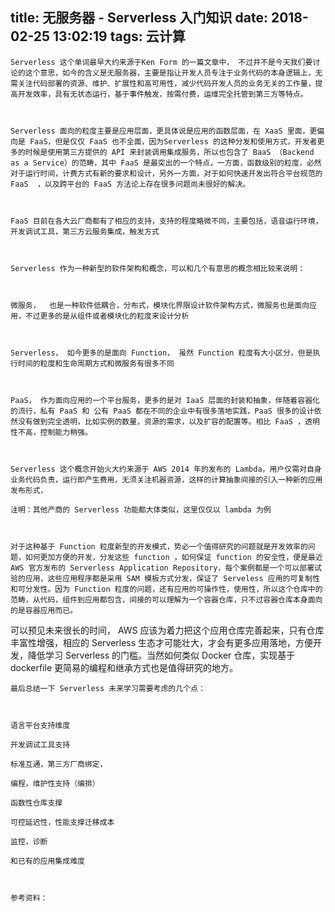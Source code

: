 title: 无服务器 - Serverless 入门知识
date: 2018-02-25 13:02:19
tags: 云计算
---


	Serverless 这个单词最早大约来源于Ken Form 的一篇文章中， 不过并不是今天我们要讨论的这个意思，如今的含义是无服务器，主要是指让开发人员专注于业务代码的本身逻辑上，无需关注代码部署的资源、维护、扩展性和高可用性，减少代码开发人员的业务无关的工作量，提高开发效率，具有无状态运行，基于事件触发，按需付费，运维完全托管到第三方等特点。

	

	Serverless 面向的粒度主要是应用层面，更具体说是应用的函数层面，在 XaaS 里面，更偏向是 FaaS，但是仅仅 FaaS 也不全面，因为Serverless 的这种分发和使用方式，开发者更多的时候是使用第三方提供的 API 来封装调用集成服务，所以也包含了 BaaS （Backend as a Service）的范畴，其中 FaaS 是最突出的一个特点，一方面，函数级别的粒度，必然对于运行时间，计费方式有新的要求和设计，另外一方面，对于如何快速开发出符合平台规范的 FaaS  ，以及跨平台的 FaaS 方法论上存在很多问题尚未很好的解决。

	

	FaaS 目前在各大云厂商都有了相应的支持，支持的程度略微不同，主要包括，语音运行环境，开发调试工具，第三方云服务集成，触发方式

	

	Serverless 作为一种新型的软件架构和概念，可以和几个有意思的概念相比较来说明：

	

	微服务，  也是一种软件低耦合，分布式，模块化界限设计软件架构方式，微服务也是面向应用，不过更多的是从组件或者模块化的粒度来设计分析

	

	Serverless， 如今更多的是面向 Function， 虽然 Function 粒度有大小区分，但是执行时间的粒度和生命周期方式和微服务有很多不同

	

	PaaS， 作为面向应用的一个平台服务，更多的是对 IaaS 层面的封装和抽象，伴随着容器化的流行，私有 PaaS 和 公有 PaaS 都在不同的企业中有很多落地实践，PaaS 很多的设计依然没有做到完全透明，比如实例的数量，资源的需求，以及扩容的配置等。相比 FaaS ，透明性不高，控制能力稍强。

	

	Serverless 这个概念开始火大约来源于 AWS 2014 年的发布的 Lambda，用户仅需对自身业务代码负责，运行即产生费用，无须关注机器资源，这样的计算抽象间接的引入一种新的应用发布形式，

	注明：其他产商的 Serverless 功能都大体类似，这里仅仅以 lambda 为例

	

	对于这种基于 Function 粒度新型的开发模式，势必一个值得研究的问题就是开发效率的问题，如何更加方便的开发，分发这些 function ，如何保证 function 的安全性，便是最近 AWS 官方发布的 Serverless Application Repository，每个案例都是一个可以部署试验的应用，这些应用程序都是采用 SAM 模板方式分发，保证了 Serveless 应用的可复制性和可分发性。因为 Function 粒度的问题，还有应用的可操作性，使用性，所以这个仓库中的范畴，从代码，组件到应用都包含，间接的可以理解为一个容器仓库，只不过容器仓库本身面向的是容器应用而已。

	

	
可以预见未来很长的时间， AWS 应该为着力把这个应用仓库完善起来，只有仓库丰富性增强，相应的 Serverless 生态才可能壮大，才会有更多应用落地，方便开发，降低学习 Serverless 的门槛。当然如何类似 Docker 仓库，实现基于 dockerfile 更简易的编程和继承方式也是值得研究的地方。

	

	最后总结一下 Serverless 未来学习需要考虑的几个点：

	

	语言平台支持维度

	开发调试工具支持

	标准互通，第三方厂商绑定，

	编程，维护性支持（编排）

	函数性仓库支撑

	可控延迟性，性能支撑迁移成本

	监控，诊断

	和已有的应用集成难度

	

	参考资料：

	 

	 

	 

	 

	 

	 

	 

	 

	 

	 

	 
